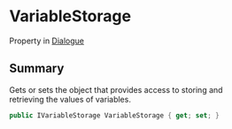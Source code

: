 # VariableStorage

Property in [Dialogue](yarn.dialogue.md)

## Summary

Gets or sets the object that provides access to storing and\
retrieving the values of variables.

```csharp
public IVariableStorage VariableStorage { get; set; }
```
